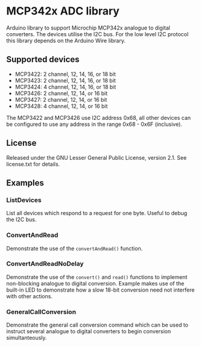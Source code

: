 # MCP342x ADC library

Arduino library to support Microchip MCP342x analogue to digital
converters. The devices utilise the I2C bus. For the low level I2C
protocol this library depends on the Arduino Wire library.

## Supported devices

*   MCP3422: 2 channel, 12, 14, 16, or 18 bit
*   MCP3423: 2 channel, 12, 14, 16, or 18 bit
*   MCP3424: 4 channel, 12, 14, 16, or 18 bit
*   MCP3426: 2 channel, 12, 14, or 16 bit
*   MCP3427: 2 channel, 12, 14, or 16 bit
*   MCP3428: 4 channel, 12, 14, or 16 bit

The MCP3422 and MCP3426 use I2C address 0x68, all other devices can be
configured to use any address in the range 0x68 - 0x6F (inclusive).

## License
Released under the GNU Lesser General Public License, version 2.1. See
license.txt for details.

## Examples

### ListDevices 
List all devices which respond to a request for one byte. Useful to
debug the I2C bus.

### ConvertAndRead
Demonstrate the use of the `convertAndRead()` function.

### ConvertAndReadNoDelay
Demonstrate the use of the `convert()` and `read()` functions to
implement non-blocking analogue to digital conversion. Example makes
use of the built-in LED to demonstrate how a slow 18-bit conversion
need not interfere with other actions.

### GeneralCallConversion 
Demonstrate the general call conversion command which can be used to
instruct several analogue to digital converters to begin conversion
simultanteously.


